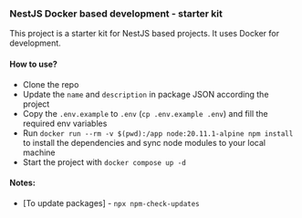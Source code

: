 ### NestJS Docker based development - starter kit

This project is a starter kit for NestJS based projects. It uses Docker for development.

#### How to use?

- Clone the repo
- Update the `name` and `description` in package JSON according the project
- Copy the `.env.example` to `.env` (`cp .env.example .env`) and fill the required env variables
- Run `docker run --rm -v $(pwd):/app node:20.11.1-alpine npm install` to install the dependencies and sync node modules to your local machine
- Start the project with `docker compose up -d`

#### Notes:
- [To update packages] - `npx npm-check-updates`
